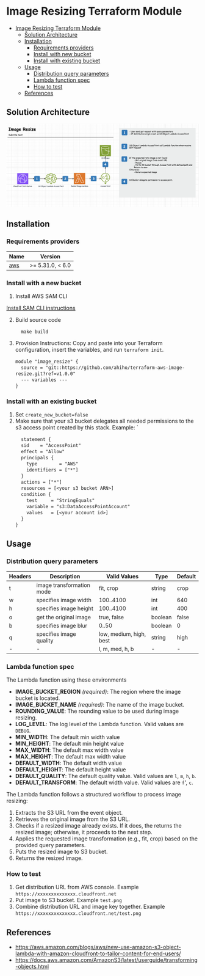# Image Resizing Terraform Module

- [Image Resizing Terraform Module](#image-resizing-terraform-module)
  - [Solution Architecture](#solution-architecture)
  - [Installation](#installation)
    - [Requirements providers](#requirements-providers)
    - [Install with new bucket](#install-with-new-bucket)
    - [Install with existing bucket](#install-with-existing-bucket)
  - [Usage](#usage)
    - [Distribution query parameters](#distribution-query-parameters)
    - [Lambda function spec](#lambda-function-spec)
    - [How to test](#how-to-test)
  - [References](#references)

## Solution Architecture

![alt text](./docs/flow.png)

## Installation
### Requirements providers

| Name                                              | Version          |
| ------------------------------------------------- | ---------------- |
| <a name="provider_aws"></a> [aws](#provider\_aws) | >= 5.31.0, < 6.0 |


### Install with a new bucket
1. Install AWS SAM CLI

[Install SAM CLI instructions](https://docs.aws.amazon.com/serverless-application-model/latest/developerguide/install-sam-cli.html#install-sam-cli-instructions)

2. Build source code
    ```
      make build
    ```
3. Provision Instructions: Copy and paste into your Terraform configuration, insert the variables, and run `terraform init`.
    ```
    module "image_resize" {
      source = "git::https://github.com/ahiho/terraform-aws-image-resize.git?ref=v1.0.0"
      --- variables ---
    }
    ```
### Install with an existing bucket
1. Set `create_new_bucket=false`
2. Make sure that your s3 bucket delegates all needed permissions to the s3 access point created by this stack. Example: `
    ```
      statement {
      sid    = "AccessPoint"
      effect = "Allow"
      principals {
        type        = "AWS"
        identifiers = ["*"]
      }
      actions = ["*"]
      resources = [<your s3 bucket ARN>]
      condition {
        test     = "StringEquals"
        variable = "s3:DataAccessPointAccount"
        values   = [<your account id>]
      }
    }
    ```
## Usage

### Distribution query parameters

| Headers   | Description               | Valid Values            | Type    | Default |
| --------- | ------------------------- | ----------------------- | ------- | ------- |
| t         | image transformation mode | fit, crop               | string  | crop    |
| w         | specifies image width     | 100..4100               | int     | 640     |
| h         | specifies image height    | 100..4100               | int     | 400     |
| o         | get the original image    | true, false             | boolean | false   |
| b         | specifies image blur      | 0..50                   | boolean | 0       |
| q         | specifies image quality   | low, medium, high, best | string  | high    |
| -         | -                         | l, m, med, h, b         | -       | -       |

### Lambda function spec

The Lambda function using these environments

- **IMAGE_BUCKET_REGION** _(required)_: The region where the image bucket is located.
- **IMAGE_BUCKET_NAME** _(required)_: The name of the image bucket.
- **ROUNDING_VALUE**: The rounding value to be used during image resizing.
- **LOG_LEVEL**: The log level of the Lambda function. Valid values are `DEBUG`.
- **MIN_WIDTH**: The default min width value
- **MIN_HEIGHT**: The default min height value
- **MAX_WIDTH**: The default max width value
- **MAX_HEIGHT**: The default max width value
- **DEFAULT_WIDTH**: The default width value
- **DEFAULT_HEIGHT**: The default height value
- **DEFAULT_QUALITY**: The default quality value. Valid values are `l`, `m`, `h`, `b`.
- **DEFAULT_TRANSFORM**: The default width value. Valid values are `f`', `c`.

The Lambda function follows a structured workflow to process image resizing:

1. Extracts the S3 URL from the event object.
2. Retrieves the original image from the S3 URL.
3. Checks if a resized image already exists. If it does, the returns the resized image; otherwise, it proceeds to the next step.
4. Applies the requested image transformation (e.g., fit, crop) based on the provided query parameters.
5. Puts the resized image to S3 bucket.
6. Returns the resized image.

### How to test
1. Get distribution URL from AWS console. Example `https://xxxxxxxxxxxxxx.cloudfront.net`
2. Put image to S3 bucket. Example `test.png`
3. Combine distribution URL and image key together. Example `https://xxxxxxxxxxxxxx.cloudfront.net/test.png`

## References

- https://aws.amazon.com/blogs/aws/new-use-amazon-s3-object-lambda-with-amazon-cloudfront-to-tailor-content-for-end-users/
- https://docs.aws.amazon.com/AmazonS3/latest/userguide/transforming-objects.html

